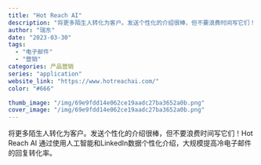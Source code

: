 ```yaml
---
title: "Hot Reach AI"
description: "将更多陌生人转化为客户。发送个性化的介绍很棒，但不要浪费时间写它们！Hot Reach AI 通过使用人工智能和Link"
author: "瑞东"
date: "2023-03-30"
tags:
  - "电子邮件"
  - "营销"
categories: 产品营销
series: "application"
website_link: "https://www.hotreachai.com/"
color: "#666"

thumb_image: "/img/69e9fdd14e062ce19aadc27ba3652a0b.png"
cover_image: "/img/69e9fdd14e062ce19aadc27ba3652a0b.png"
---
```


将更多陌生人转化为客户。发送个性化的介绍很棒，但不要浪费时间写它们！Hot Reach AI 通过使用人工智能和LinkedIn数据个性化介绍，大规模提高冷电子邮件的回复转化率。 